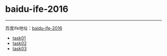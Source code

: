 # baidu-ife-2016
---
百度ife地址：[baidu-ife-2016](http://ife.baidu.com/2016/task/all)<br />

- [task01](https://27fw.github.io/baidu-ife-2016/task01/index.html)
- [task02](https://27fw.github.io/baidu-ife-2016/task02/index.html)
- [task03](https://27fw.github.io/baidu-ife-2016/task03/index.html)